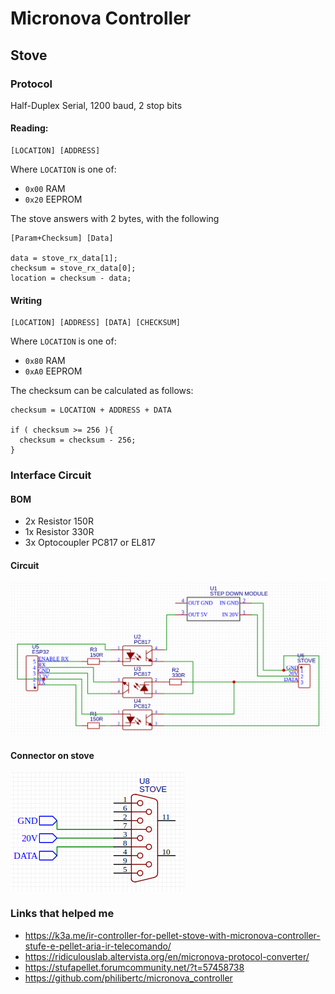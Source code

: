 # Micronova Controller

## Stove


### Protocol

Half-Duplex Serial, 1200 baud, 2 stop bits

#### Reading:
```
[LOCATION] [ADDRESS]
```

Where `LOCATION` is one of:

* `0x00` RAM
* `0x20` EEPROM

The stove answers with 2 bytes, with the following

```
[Param+Checksum] [Data]

data = stove_rx_data[1];
checksum = stove_rx_data[0];
location = checksum - data;
```
#### Writing

```
[LOCATION] [ADDRESS] [DATA] [CHECKSUM]
```
Where `LOCATION` is one of:

* `0x80` RAM
* `0xA0` EEPROM

The checksum can be calculated as follows:

```
checksum = LOCATION + ADDRESS + DATA

if ( checksum >= 256 ){
  checksum = checksum - 256;
}
```

### Interface Circuit

#### BOM

* 2x Resistor 150R
* 1x Resistor 330R
* 3x Optocoupler PC817 or EL817

#### Circuit

![circuit](doc/schematic-ifboard.png)

#### Connector on stove

![connector](doc/connector.png)


### Links that helped me

- https://k3a.me/ir-controller-for-pellet-stove-with-micronova-controller-stufe-e-pellet-aria-ir-telecomando/
- https://ridiculouslab.altervista.org/en/micronova-protocol-converter/
- https://stufapellet.forumcommunity.net/?t=57458738
- https://github.com/philibertc/micronova_controller
